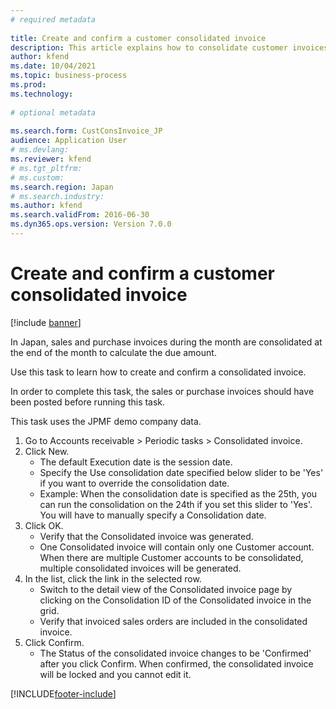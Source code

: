 ```yaml
--- 
# required metadata 
 
title: Create and confirm a customer consolidated invoice
description: This article explains how to consolidate customer invoices each month to calculate the due amount.
author: kfend
ms.date: 10/04/2021
ms.topic: business-process 
ms.prod:  
ms.technology:  
 
# optional metadata 
 
ms.search.form: CustConsInvoice_JP   
audience: Application User 
# ms.devlang:  
ms.reviewer: kfend
# ms.tgt_pltfrm:  
# ms.custom:  
ms.search.region: Japan
# ms.search.industry: 
ms.author: kfend
ms.search.validFrom: 2016-06-30 
ms.dyn365.ops.version: Version 7.0.0 
---
```

# Create and confirm a customer consolidated invoice

[!include [banner](../../includes/banner.md)]

In Japan, sales and purchase invoices during the month are consolidated at the end of the month to calculate the due amount. 

Use this task to learn how to create and confirm a consolidated invoice. 

In order to complete this task, the sales or purchase invoices should have been posted before running this task.

This task uses the JPMF demo company data.

1. Go to Accounts receivable > Periodic tasks > Consolidated invoice.
2. Click New.
    * The default Execution date is the session date.  
    * Specify the Use consolidation date specified below slider to be 'Yes' if you want to override the consolidation date.  
    * Example: When the consolidation date is specified as the 25th, you can run the consolidation on the 24th if you set this slider to 'Yes'. You will have to manually specify a Consolidation date.  
3. Click OK.
    * Verify that the Consolidated invoice was generated.  
    * One Consolidated invoice will contain only one Customer account. When there are multiple Customer accounts to be consolidated, multiple consolidated invoices will be generated.  
4. In the list, click the link in the selected row.
    * Switch to the detail view of the Consolidated invoice page  by clicking on the Consolidation ID of the Consolidated invoice in the grid.  
    * Verify that invoiced sales orders are included in the consolidated invoice.  
5. Click Confirm.
    * The Status of the consolidated invoice changes to be 'Confirmed' after you click Confirm. When confirmed, the consolidated invoice will be locked and you cannot edit it.  



[!INCLUDE[footer-include](../../../includes/footer-banner.md)]
